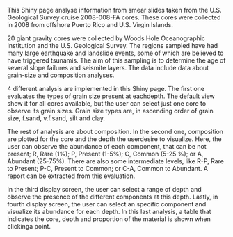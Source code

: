 This Shiny page analyse information from smear slides taken from the U.S. Geological Survey cruise 2008-008-FA cores. These cores were collected in 2008 from offshore Puerto Rico and U.S. Virgin Islands.

20 giant gravity cores were collected by Woods Hole Oceanographic Institution and the U.S. Geological Survey. The regions sampled have had many large earthquake and landslide events, some of which are believed to have triggered tsunamis. The aim of this sampling is to determine the age of several slope failures and seismite layers. The data include data about  grain-size and composition analyses.

4 different analysis are implemented in this Shiny page. The first one evaluates the types of grain size present at eachdepth. The default view show it for all cores available, but the user can select just one core to observe its grain sizes. Grain size types are, in ascending order of grain size, f.sand, v.f.sand, silt and clay.

The rest of analysis are about composition. In the second one, composition are plotted for the core and the depth the userdesire to visualize. Here, the user can observe the abundance of each component, that can be not present; R, Rare (1%); P, Present (1-5%); C, Common (5-25 %); or A, Abundant (25-75%). There are also some intermediate levels, like R-P, Rare to Present; P-C, Present to Common; or C-A, Common to Abundant. A report can be extracted from this evaluation.

In the third display screen, the user can select a range of depth and observe the presence of the different components at this depth. Lastly, in fourth display screen, the user can select an specific component and visualize its abundance for each depth. In this last analysis, a table that indicates the core, depth and proportion of the material is shown when clickinga point.

